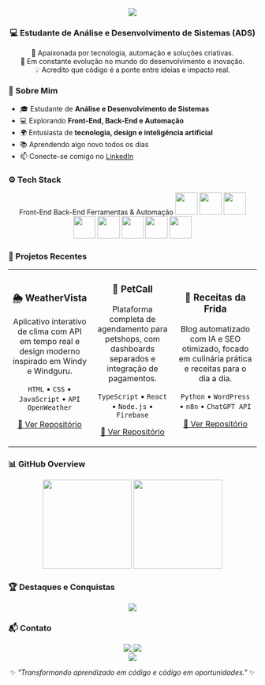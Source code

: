 <!-- ========================= -->
<!--      LARYSSA MENJON       -->
<!-- ========================= -->

<div align="center">

<img src="https://capsule-render.vercel.app/api?type=waving&color=0:ff5f6d,100:ffc371&height=180&section=header&text=Laryssa%20Aguiar%20Menjon&fontSize=38&fontColor=ffffff&animation=twinkling"/>

<h3>💻 Estudante de Análise e Desenvolvimento de Sistemas (ADS)</h3>
<p>🌱 Apaixonada por tecnologia, automação e soluções criativas.<br>
🚀 Em constante evolução no mundo do desenvolvimento e inovação.<br>
💡 Acredito que código é a ponte entre ideias e impacto real.</p>

</div>

### 💫 Sobre Mim
- 🎓 Estudante de **Análise e Desenvolvimento de Sistemas**
- 💻 Explorando **Front-End, Back-End e Automação**
- 🌍 Entusiasta de **tecnologia, design e inteligência artificial**
- 📚 Aprendendo algo novo todos os dias
- 📫 Conecte-se comigo no [LinkedIn](https://www.linkedin.com/in/laryssa-aguiar-menjon-33b590b5/)

### ⚙️ Tech Stack
<div align="center">
Front-End	Back-End	Ferramentas & Automação
<img src="https://cdn.jsdelivr.net/gh/devicons/devicon/icons/html5/html5-original.svg" width="45" height="45"/> <img src="https://cdn.jsdelivr.net/gh/devicons/devicon/icons/css3/css3-original.svg" width="45" height="45"/> <img src="https://cdn.jsdelivr.net/gh/devicons/devicon/icons/javascript/javascript-original.svg" width="45" height="45"/> <img src="https://cdn.jsdelivr.net/gh/devicons/devicon/icons/typescript/typescript-original.svg" width="45" height="45"/>	<img src="https://cdn.jsdelivr.net/gh/devicons/devicon/icons/python/python-original.svg" width="45" height="45"/>	<img src="https://cdn.jsdelivr.net/gh/devicons/devicon/icons/git/git-original.svg" width="45" height="45"/> <img src="https://cdn.jsdelivr.net/gh/devicons/devicon/icons/vscode/vscode-original.svg" width="45" height="45"/> <img src="https://cdn.jsdelivr.net/gh/devicons/devicon/icons/github/github-original.svg" width="45" height="45"/>
</div>

### 🚀 Projetos Recentes

<div align="center">

<table>
<tr>
<td width="33%">
<h3 align="center">🌦️ WeatherVista</h3>
<p align="center">
Aplicativo interativo de clima com API em tempo real e design moderno inspirado em Windy e Windguru.
</p>
<p align="center">
<code>HTML</code> • <code>CSS</code> • <code>JavaScript</code> • <code>API OpenWeather</code>
</p>
<p align="center">
  <a href="https://github.com/larymenjon/WeatherVista" target="_blank">
    🔗 Ver Repositório
  </a>
</p>
</td>

<td width="33%">
<h3 align="center">🐾 PetCall</h3>
<p align="center">
Plataforma completa de agendamento para petshops, com dashboards separados e integração de pagamentos.
</p>
<p align="center">
<code>TypeScript</code> • <code>React</code> • <code>Node.js</code> • <code>Firebase</code>
</p>
<p align="center">
  <a href="https://github.com/larymenjon/PetCall" target="_blank">
    🔗 Ver Repositório
  </a>
</p>
</td>

<td width="33%">
<h3 align="center">🍓 Receitas da Frida</h3>
<p align="center">
Blog automatizado com IA e SEO otimizado, focado em culinária prática e receitas para o dia a dia.
</p>
<p align="center">
<code>Python</code> • <code>WordPress</code> • <code>n8n</code> • <code>ChatGPT API</code>
</p>
<p align="center">
  <a href="https://github.com/larymenjon/Receitas-da-Frida" target="_blank">
    🔗 Ver Repositório
  </a>
</p>
</td>
</tr>
</table>

</div>

### 📊 GitHub Overview
<div align="center">
  <img height="180em" src="https://github-readme-stats.vercel.app/api?username=larymenjon&show_icons=true&theme=omni&include_all_commits=true&count_private=true&hide_border=true" />
  <img height="180em" src="https://github-readme-stats.vercel.app/api/top-langs/?username=larymenjon&layout=compact&theme=omni&hide_border=true" />
</div>


### 🏆 Destaques e Conquistas
<div align="center">
  <img src="https://github-profile-trophy.vercel.app/?username=larymenjon&theme=discord&no-frame=true&column=6&margin-w=15&margin-h=15" />
</div>

### 📬 Contato
<div align="center">
  <a href="https://www.linkedin.com/in/laryssa-aguiar-menjon-33b590b5/" target="_blank">
    <img src="https://img.shields.io/badge/LinkedIn-%230077B5.svg?style=for-the-badge&logo=linkedin&logoColor=white" />
  </a>
  <a href="mailto:laryssa.menjon@gmail.com">
    <img src="https://img.shields.io/badge/Email-D14836?style=for-the-badge&logo=gmail&logoColor=white" />
  </a>
</div>

<div align="center">
<img src="https://capsule-render.vercel.app/api?type=waving&color=0:ffc371,100:ff5f6d&height=120&section=footer"/>
  
✨ *"Transformando aprendizado em código e código em oportunidades."* ✨  
</div>



